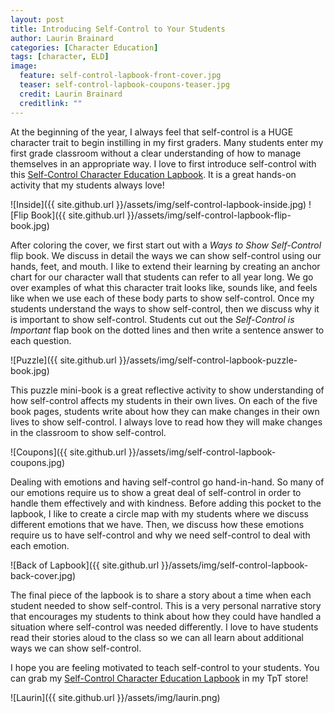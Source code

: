 ```yaml
---
layout: post
title: Introducing Self-Control to Your Students
author: Laurin Brainard
categories: [Character Education]
tags: [character, ELD]
image:
  feature: self-control-lapbook-front-cover.jpg
  teaser: self-control-lapbook-coupons-teaser.jpg
  credit: Laurin Brainard
  creditlink: ""
---
```

At the beginning of the year, I always feel that self-control is a HUGE character trait to begin instilling in my first graders. Many students enter my first grade classroom without a clear understanding of how to manage themselves in an appropriate way. I love to first introduce self-control with this [Self-Control Character Education Lapbook](http://bit.ly/2uwy8sB). It is a great hands-on activity that my students always love!

![Inside]({{ site.github.url }}/assets/img/self-control-lapbook-inside.jpg)
![Flip Book]({{ site.github.url }}/assets/img/self-control-lapbook-flip-book.jpg)

After coloring the cover, we first start out with a *Ways to Show Self-Control* flip book. We discuss in detail the ways we can show self-control using our hands, feet, and mouth. I like to extend their learning by creating an anchor chart for our character wall that students can refer to all year long. We go over examples of what this character trait looks like, sounds like, and feels like when we use each of these body parts to show self-control. Once my students understand the ways to show self-control, then we discuss why it is important to show self-control. Students cut out the *Self-Control is Important* flap book on the dotted lines and then write a sentence answer to each question. 

![Puzzle]({{ site.github.url }}/assets/img/self-control-lapbook-puzzle-book.jpg)

This puzzle mini-book is a great reflective activity to show understanding of how self-control affects my students in their own lives. On each of the five book pages, students write about how they can make changes in their own lives to show self-control. I always love to read how they will make changes in the classroom to show self-control. 

![Coupons]({{ site.github.url }}/assets/img/self-control-lapbook-coupons.jpg)

Dealing with emotions and having self-control go hand-in-hand. So many of our emotions require us to show a great deal of self-control in order to handle them effectively and with kindness. Before adding this pocket to the lapbook, I like to create a circle map with my students where we discuss different emotions that we have. Then, we discuss how these emotions require us to have self-control and why we need self-control to deal with each emotion. 

![Back of Lapbook]({{ site.github.url }}/assets/img/self-control-lapbook-back-cover.jpg)

The final piece of the lapbook is to share a story about a time when each student needed to show self-control. This is a very personal narrative story that encourages my students to think about how they could have handled a situation where self-control was needed differently. I love to have students read their stories aloud to the class so we can all learn about additional ways we can show self-control. 

I hope you are feeling motivated to teach self-control to your students. You can grab my [Self-Control Character Education Lapbook](http://bit.ly/2uwy8sB) in my TpT store! 

![Laurin]({{ site.github.url }}/assets/img/laurin.png)